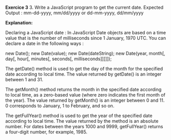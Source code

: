 **Exercice 3**
3. Write a JavaScript program to get the current date. 
Expected Output :
mm-dd-yyyy, mm/dd/yyyy or dd-mm-yyyy, dd/mm/yyyy



**Explanation:**

Declaring a JavaScript date : In JavaScript Date objects are based on a time value that is the number of milliseconds since 1 January, 1970 UTC. You can declare a date in the following ways :

new Date();
new Date(value);
new Date(dateString);
new Date(year, month[, day[, hour[, minutes[, seconds[, milliseconds]]]]]);

The getDate() method is used to get the day of the month for the specified date according to local time. The value returned by getDate() is an integer between 1 and 31.

The getMonth() method returns the month in the specified date according to local time, as a zero-based value (where zero indicates the first month of the year). The value returned by getMonth() is an integer between 0 and 11. 0 corresponds to January, 1 to February, and so on.

The getFullYear() method is used to get the year of the specified date according to local time. The value returned by the method is an absolute number. For dates between the years 1000 and 9999, getFullYear() returns a four-digit number, for example, 1985.
